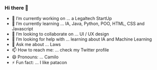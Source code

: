 ### Hi there 👋

- 🔭 I’m currently working on ... a Legaltech StartUp
- 🌱 I’m currently learning ... IA, Java, Python, POO, HTML, CSS and Javascript
- 👯 I’m looking to collaborate on ... UI / UX design
- 🤔 I’m looking for help with ... learning about IA and Machine Learning
- 💬 Ask me about ... Laws
- 📫 How to reach me: ... check my Twitter profile
- 😄 Pronouns: ... Camilo
- ⚡ Fun fact: ... I like patacon

